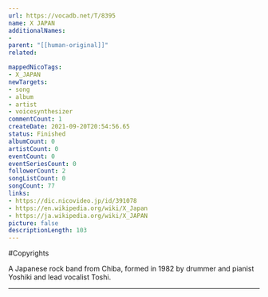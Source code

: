 ```yaml
---
url: https://vocadb.net/T/8395
name: X JAPAN
additionalNames: 
- 
parent: "[[human-original]]"
related:

mappedNicoTags:
- X_JAPAN
newTargets:
- song
- album
- artist
- voicesynthesizer
commentCount: 1
createDate: 2021-09-20T20:54:56.65
status: Finished
albumCount: 0
artistCount: 0
eventCount: 0
eventSeriesCount: 0
followerCount: 2
songListCount: 0
songCount: 77
links: 
- https://dic.nicovideo.jp/id/391078
- https://en.wikipedia.org/wiki/X_Japan
- https://ja.wikipedia.org/wiki/X_JAPAN
picture: false
descriptionLength: 103
---
```


#Copyrights

A Japanese rock band from Chiba, formed in 1982 by drummer and pianist Yoshiki and lead vocalist Toshi.

---

